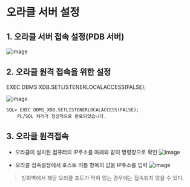 # 오라클 서버 설정
## 1. 오라클 서버 접속 설정(PDB 서버)
![image](https://github.com/user-attachments/assets/2655b266-9bd0-49ba-8043-6019931fd33a)

## 2. 오라클 원격 접속을 위한 설정
EXEC DBMS XDB.SETLISTENERLOCALACCESS(FALSE);

![image](https://github.com/user-attachments/assets/0c5d402f-63c8-42e5-94dd-5283b5c3db6a)

```termial
SQL> EXEC DBMS_XDB.SETLISTENERLOCALACCESS(FALSE);
    PL/SQL 처리가 정상적으로 완료되었습니다.
```

## 3. 오라클 원격접속
- 오라클이 설치된 컴퓨터의 IP주소를 아래와 같이 명령창으로 확인
  ![image](https://github.com/user-attachments/assets/2527c666-56d2-43b7-ad9a-1ddc7852c0c8)

- 오라클 접속설정에서 호스트 이름 항목의 값을 IP주소를 입력
![image](https://github.com/user-attachments/assets/e642cd80-65dd-4fb6-b73f-ce2c5728b9a9)
> 방화벽에서 해당 오라클 포트가 막혀 있는 경우에는 접속되지 않을 수 있다.
